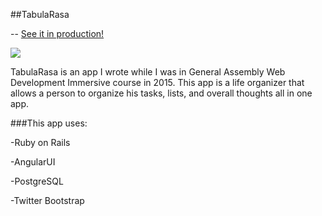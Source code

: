 ##TabulaRasa 

-- [See it in production!](https://tabularasaeyal.herokuapp.com/signup/login)

<a href="https://generalassemb.ly/"><img src="https://ga-core-production-herokuapp-com.global.ssl.fastly.net/assets/ga-lockup-1788582934ade008a8ea6068b784b8ee.png"></a>

TabulaRasa is an app I wrote while I was in General Assembly Web Development Immersive course in 2015. This app is a life organizer that allows a person to organize his tasks, lists, and overall thoughts all in one app. 

###This app uses:

-Ruby on Rails

-AngularUI

-PostgreSQL

-Twitter Bootstrap



